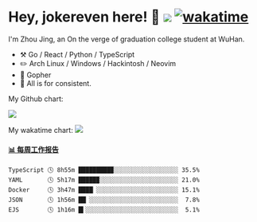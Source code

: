 # Hey, jokereven here! 👋 ![](https://visitor-badge.laobi.icu/badge?page_id=jokereven.readme) [![wakatime](https://wakatime.com/badge/user/eada5769-12fd-41f7-af3d-65254494dce1.svg)](https://wakatime.com/@eada5769-12fd-41f7-af3d-65254494dce1)

I'm Zhou Jing, an On the verge of graduation college student at WuHan.

-   :hammer_and_pick: Go / React / Python / TypeScript
-   :pencil2: Arch Linux / Windows / Hackintosh / Neovim
-   :seedling: Gopher
-   :thought_balloon: All is for consistent.

My Github chart:

![](https://ghchart.rshah.org/JonnieWayy)

My wakatime chart:
![](https://wakatime.com/share/@jokereven/1679dc82-4bf9-4b63-9203-390d608503de.png)

<!-- waka-box start -->
#### <a href="https://gist.github.com/9f8118785e2d128d746db5f61b0e0a2a" target="_blank">📊 每周工作报告</a>
```text
TypeScript 🕓 8h55m █████████▉░░░░░░░░░░░░░░░░░░ 35.5%
YAML       🕓 5h17m █████▉░░░░░░░░░░░░░░░░░░░░░░ 21.0%
Docker     🕓 3h47m ████▏░░░░░░░░░░░░░░░░░░░░░░░ 15.1%
JSON       🕓 1h56m ██▏░░░░░░░░░░░░░░░░░░░░░░░░░  7.8%
EJS        🕓 1h16m █▍░░░░░░░░░░░░░░░░░░░░░░░░░░  5.1%
```
<!-- Powered by https://github.com/journey-ad/waka-box-go . -->
<!-- waka-box end -->
